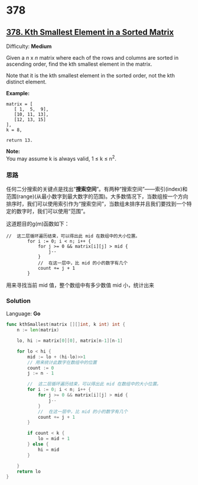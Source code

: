 # 378

## [378\. Kth Smallest Element in a Sorted Matrix](https://leetcode.com/problems/kth-smallest-element-in-a-sorted-matrix/)

Difficulty: **Medium**


Given a _n_ x _n_ matrix where each of the rows and columns are sorted in ascending order, find the kth smallest element in the matrix.

Note that it is the kth smallest element in the sorted order, not the kth distinct element.

**Example:**

```
matrix = [
   [ 1,  5,  9],
   [10, 11, 13],
   [12, 13, 15]
],
k = 8,

return 13.
```

**Note:**  
You may assume k is always valid, 1 ≤ k ≤ n<sup>2</sup>.


### 思路
任何二分搜索的关键点是找出“**搜索空间**”。有两种“搜索空间”——索引(index)和范围(range)(从最小数字到最大数字的范围)。大多数情况下，当数组按一个方向排序时，我们可以使用索引作为“搜索空间”，当数组未排序并且我们要找到一个特定的数字时，我们可以使用“范围”。


这道题目的g(m)函数如下：

```
//  这二层循环遍历结束，可以得出此 mid 在数组中的大小位置。
		for i := 0; i < n; i++ {
			for j >= 0 && matrix[i][j] > mid {
				j--
			}
			//  在这一层中，比 mid 的小的数字有几个
			count += j + 1
		}
```
用来寻找当前 mid 值，整个数组中有多少数值 mid 小，统计出来
### Solution

Language: **Go**

```go
func kthSmallest(matrix [][]int, k int) int {
    n := len(matrix)

	lo, hi := matrix[0][0], matrix[n-1][n-1]

	for lo < hi {
		mid := lo + (hi-lo)>>1
		// 用来统计此数字在数组中的位置
		count := 0
		j := n - 1

		//  这二层循环遍历结束，可以得出此 mid 在数组中的大小位置。
		for i := 0; i < n; i++ {
			for j >= 0 && matrix[i][j] > mid {
				j--
			}
			//  在这一层中，比 mid 的小的数字有几个
			count += j + 1
		}

		if count < k {
			lo = mid + 1
		} else {
			hi = mid
		}

	}
	return lo
}
```